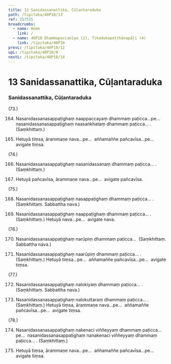 ```yaml
---
title: 13 Sanidassanattika, Cūḷantaraduka
path: /tipitaka/40P10/13
ref: 257515
breadcrumbs:
  - name: Home
    link: /
  - name: 40P10 Dhammapaccanīya (2), Tikadukapaṭṭhānapāḷi (4)
    link: /tipitaka/40P10
prevL: /tipitaka/40P10/12
upL: /tipitaka/40P10/0
nextL: /tipitaka/40P10/14
---
```


# 13 Sanidassanattika, Cūḷantaraduka

### Sanidassanattika, Cūḷantaraduka

(73.)

164. Nasanidassanasappaṭighaṃ naappaccayaṃ dhammaṃ paṭicca…pe…  nasanidassanasappaṭighaṃ naasaṅkhataṃ dhammaṃ paṭicca… . (Saṃkhittaṃ.)

165. Hetuyā tiṃsa, ārammaṇe nava…pe…  aññamaññe pañcavīsa…pe…  avigate tiṃsa.

(74.)

166. Nasanidassanasappaṭighaṃ nasanidassanaṃ dhammaṃ paṭicca… . (Saṃkhittaṃ.)

167. Hetuyā pañcavīsa, ārammaṇe nava…pe…  avigate pañcavīsa.

(75.)

168. Nasanidassanasappaṭighaṃ nasappaṭighaṃ dhammaṃ paṭicca… . (Saṃkhittaṃ. Sabbattha nava.)

169. Nasanidassanasappaṭighaṃ naappaṭighaṃ dhammaṃ paṭicca… . (Saṃkhittaṃ.) Hetuyā nava…pe…  avigate nava.

(76.)

170. Nasanidassanasappaṭighaṃ narūpiṃ dhammaṃ paṭicca…  (Saṃkhittaṃ. Sabbattha nava.)

171. Nasanidassanasappaṭighaṃ naarūpiṃ dhammaṃ paṭicca… . (Saṃkhittaṃ.) Hetuyā tiṃsa…pe…  aññamaññe pañcavīsa…pe…  avigate tiṃsa.

(77.)

172. Nasanidassanasappaṭighaṃ nalokiyaṃ dhammaṃ paṭicca… . (Saṃkhittaṃ. Sabbattha nava.)

173. Nasanidassanasappaṭighaṃ nalokuttaraṃ dhammaṃ paṭicca… . (Saṃkhittaṃ.) Hetuyā tiṃsa, ārammaṇe nava…pe…  aññamaññe pañcavīsa…pe…  avigate tiṃsa.

(78.)

174. Nasanidassanasappaṭighaṃ nakenaci viññeyyaṃ dhammaṃ paṭicca…pe…  nasanidassanasappaṭighaṃ nanakenaci viññeyyaṃ dhammaṃ paṭicca… . (Saṃkhittaṃ.)

175. Hetuyā tiṃsa, ārammaṇe nava…pe…  aññamaññe pañcavīsa…pe…  avigate tiṃsa.


